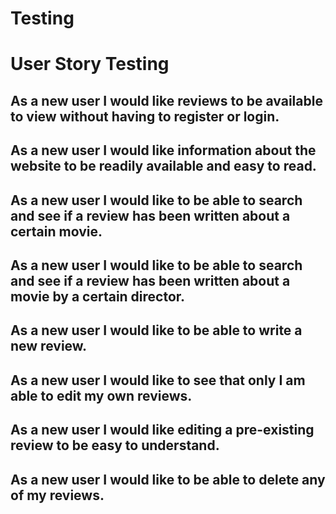 # Testing 

# User Story Testing

## As a new user I would like reviews to be available to view without having to register or login.
## As a new user I would like information about the website to be readily available and easy to read.
## As a new user I would like to be able to search and see if a review has been written about a certain movie.
## As a new user I would like to be able to search and see if a review has been written about a movie by a certain director.
## As a new user I would like to be able to write a new review.
## As a new user I would like to see that only I am able to edit my own reviews.
## As a new user I would like editing a pre-existing review to be easy to understand.
## As a new user I would like to be able to delete any of my reviews.
